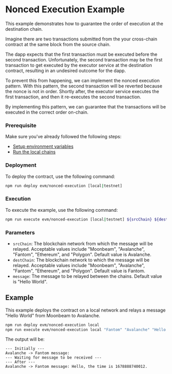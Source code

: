 # Nonced Execution Example

This example demonstrates how to guarantee the order of execution at the destination chain.

Imagine there are two transactions submitted from the your cross-chain contract at the same block from the source chain.

The dapp expects that the first transaction must be executed before the second transaction. Unfortunately, the second transaction may be the first transaction to get executed by the executor service at the destination contract, resulting in an undesired outcome for the dapp.

To prevent this from happening, we can implement the nonced execution pattern. With this pattern, the second transaction will be reverted because the nonce is not in order. Shortly after, the executor service executes the first transaction, and then it re-executes the second transaction.

By implementing this pattern, we can guarantee that the transactions will be executed in the correct order on-chain.

### Prerequisite

Make sure you've already followed the following steps:

-   [Setup environment variables](/README.md#set-environment-variables)
-   [Run the local chains](/README.md#running-the-local-chains)

### Deployment

To deploy the contract, use the following command:

```bash
npm run deploy evm/nonced-execution [local|testnet]
```

### Execution

To execute the example, use the following command:

```bash
npm run execute evm/nonced-execution [local|testnet] ${srcChain} ${destChain} ${message}
```

### Parameters

-   `srcChain`: The blockchain network from which the message will be relayed. Acceptable values include "Moonbeam", "Avalanche", "Fantom", "Ethereum", and "Polygon". Default value is Avalanche.
-   `destChain`: The blockchain network to which the message will be relayed. Acceptable values include "Moonbeam", "Avalanche", "Fantom", "Ethereum", and "Polygon". Default value is Fantom.
-   `message`: The message to be relayed between the chains. Default value is "Hello World".

## Example

This example deploys the contract on a local network and relays a message "Hello World" from Moonbeam to Avalanche.

```bash
npm run deploy evm/nonced-execution local
npm run execute evm/nonced-execution local "Fantom" "Avalanche" "Hello World"
```

The output will be:

```
--- Initially ---
Avalanche -> Fantom message:
--- Waiting for message to be received ---
--- After ---
Avalanche -> Fantom message: Hello, the time is 1678888740012.
```

